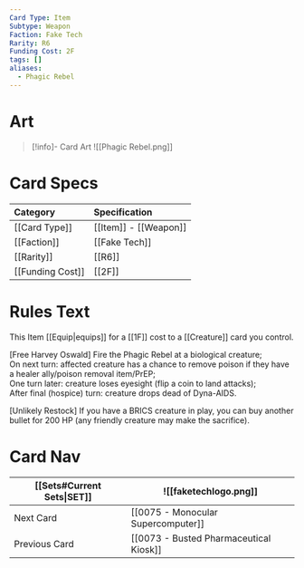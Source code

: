 ```yaml
---
Card Type: Item
Subtype: Weapon
Faction: Fake Tech
Rarity: R6
Funding Cost: 2F
tags: []
aliases:
  - Phagic Rebel
---
```

# Art

> [!info]- Card Art
> ![[Phagic Rebel.png]]

# Card Specs

| Category | Specification| 
| :--- | :--- |
| [[Card Type]] | [[Item]] - [[Weapon]] |  
| [[Faction]] | [[Fake Tech]] |  
| [[Rarity]] | [[R6]] |  
| [[Funding Cost]] | [[2F]] |  

# Rules Text  

This Item [[Equip|equips]] for a [[1F]] cost to a [[Creature]] card you control.  

[Free Harvey Oswald] Fire the Phagic Rebel at a biological creature;  
On next turn: affected creature has a chance to remove poison if they have a healer ally/poison removal item/PrEP;  
One turn later: creature loses eyesight (flip a coin to land attacks);  
After final (hospice) turn: creature drops dead of Dyna-AIDS.  

[Unlikely Restock] If you have a BRICS creature in play, you can buy another bullet for 200 HP (any friendly creature may make the sacrifice).  

# Card Nav

| [[Sets#Current Sets\|SET]]           | ![[faketechlogo.png]]          |
| ------------- | ------------------------------ |
| Next Card     | [[0075 - Monocular Supercomputer]] |
| Previous Card | [[0073 - Busted Pharmaceutical Kiosk]]         |


